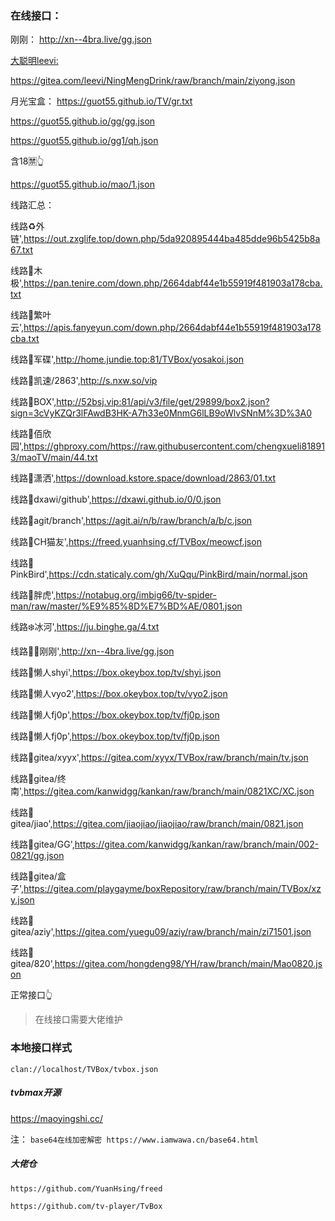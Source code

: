### 在线接口：

刚刚：
http://xn--4bra.live/gg.json

[大聪明leevi:](https://gitea.com/leevi) 

https://gitea.com/leevi/NingMengDrink/raw/branch/main/ziyong.json


月光宝盒：
https://guot55.github.io/TV/gr.txt

https://guot55.github.io/gg/gg.json

https://guot55.github.io/gg1/qh.json 

含18🈲👆

https://guot55.github.io/mao/1.json 

线路汇总：

线路♻️外链',https://out.zxglife.top/down.php/5da920895444ba485dde96b5425b8a67.txt

线路🍐木极',https://pan.tenire.com/down.php/2664dabf44e1b55919f481903a178cba.txt

线路🍊繁叶云',https://apis.fanyeyun.com/down.php/2664dabf44e1b55919f481903a178cba.txt

线路🍒军碟',http://home.jundie.top:81/TVBox/yosakoi.json

线路🍑凯速/2863',http://s.nxw.so/vip

线路🎁BOX',http://52bsj.vip:81/api/v3/file/get/29899/box2.json?sign=3cVyKZQr3lFAwdB3HK-A7h33e0MnmG6lLB9oWlvSNnM%3D%3A0

线路🌈佰欣园',https://ghproxy.com/https://raw.githubusercontent.com/chengxueli818913/maoTV/main/44.txt

线路🕺潇洒',https://download.kstore.space/download/2863/01.txt

线路🥦dxawi/github',https://dxawi.github.io/0/0.json

线路🍅agit/branch',https://agit.ai/n/b/raw/branch/a/b/c.json

线路🍆CH猫友',https://freed.yuanhsing.cf/TVBox/meowcf.json

线路🌽PinkBird',https://cdn.staticaly.com/gh/XuQqu/PinkBird/main/normal.json

线路🐯胖虎',https://notabug.org/imbig66/tv-spider-man/raw/master/%E9%85%8D%E7%BD%AE/0801.json

线路❄️冰河',https://ju.binghe.ga/4.txt

线路🛀🏻刚刚',http://xn--4bra.live/gg.json

线路🙇懒人shyi',https://box.okeybox.top/tv/shyi.json

线路🧕懒人vyo2',https://box.okeybox.top/tv/vyo2.json

线路👷懒人fj0p',https://box.okeybox.top/tv/fj0p.json

线路🎅懒人fj0p',https://box.okeybox.top/tv/fj0p.json

线路🥑gitea/xyyx',https://gitea.com/xyyx/TVBox/raw/branch/main/tv.json

线路🍌gitea/终南',https://gitea.com/kanwidgg/kankan/raw/branch/main/0821XC/XC.json

线路🍉gitea/jiao',https://gitea.com/jiaojiao/jiaojiao/raw/branch/main/0821.json

线路🍇gitea/GG',https://gitea.com/kanwidgg/kankan/raw/branch/main/002-0821/gg.json

线路🍓gitea/盒子',https://gitea.com/playgayme/boxRepository/raw/branch/main/TVBox/xzy.json

线路🍈gitea/aziy',https://gitea.com/yuegu09/aziy/raw/branch/main/zi71501.json

线路🎈gitea/820',https://gitea.com/hongdeng98/YH/raw/branch/main/Mao0820.json

正常接口👆


> 在线接口需要大佬维护

### 本地接口样式

```
clan://localhost/TVBox/tvbox.json
```


##### tvbmax开源
https://maoyingshi.cc/



注：
`base64在线加密解密 https://www.iamwawa.cn/base64.html`

##### 大佬仓
`https://github.com/YuanHsing/freed`

`https://github.com/tv-player/TvBox`
